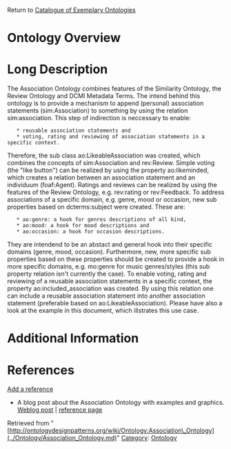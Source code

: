Return to [Catalogue of Exemplary Ontologies](../Ontology/Main.md "Ontology:Main")



#  Ontology Overview


#  Long Description


The Association Ontology combines features of the Similarity Ontology, the Review Ontology and DCMI Metadata Terms. The intend behind this ontology is to provide a mechanism to append (personal) association statements (sim:Association) to something by using the relation sim:association. This step of indirection is neccessary to enable:




```
   * reusable association statements and
   * voting, rating and reviewing of association statements in a specific context.

```

Therefore, the sub class ao:LikeableAssociation was created, which combines the concepts of sim:Association and rev:Review. Simple voting (the "like button") can be realized by using the property ao:likeminded, which creates a relation between an association statement and an individuum (foaf:Agent). Ratings and reviews can be realized by using the features of the Review Ontology, e.g. rev:rating or rev:Feedback.
To address associations of a specific domain, e.g. genre, mood or occasion, new sub properties based on dcterms:subject were created. These are:




```
   * ao:genre: a hook for genres descriptions of all kind,
   * ao:mood: a hook for mood descriptions and
   * ao:occasion: a hook for occasion descriptions.

```

They are intendend to be an abstact and general hook into their specific domains (genre, mood, occasion). Furthermore, new, more specific sub properties based on these properties should be created to provide a hook in more specific domains, e.g. mo:genre for music genres/styles (this sub property relation isn't currently the case).
To enable voting, rating and reviewing of a reusable association statements in a specific context, the property ao:included\_association was created. By using this relation one can include a reusable association statement into another association statement (preferable based on ao:LikeableAssociation). Please have also a look at the example in this document, which illstrates this use case.



#  Additional Information


  



  




#  References


[Add a reference](index.php@title=Odp%253AAdd_reference&subject=Ontology%253AAssociation+Ontology.html "http://ontologydesignpatterns.org/wiki/index.php?title=Odp:Add_reference&subject=Ontology%3AAssociation+Ontology")



* A blog post about the Association Ontology with examples and graphics. [Weblog post](http://smiy.org/2010/07/26/the-association-ontology/ "http://smiy.org/2010/07/26/the-association-ontology/") | [reference page](../Community/References/Association_Ontology_announcement.md "Community:References/Association Ontology announcement")




Retrieved from "[http://ontologydesignpatterns.org/wiki/Ontology:Association\_Ontology](../Ontology/Association_Ontology.md)"
 [Category](http://ontologydesignpatterns.org/wiki/Special:Categories "Special:Categories"): [Ontology](../Category/Ontology.md "Category:Ontology")
